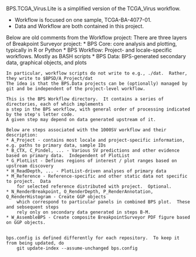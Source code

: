 BPS.TCGA_Virus.Lite is a simplified version of the TCGA_Virus workflow.
* Workflow is focused on one sample, TCGA-BA-4077-01.
* Data and Workflow are both contained in this project.

Below are old comments from the Workflow project:
    There are three layers of Breakpoint Surveyor project:
    * BPS Core: core analysis and plotting, typically in R or Python
    * BPS Workflow: Project- and locale-specific workflows.  Mostly as BASH scripts
    * BPS Data: BPS-generated secondary data, graphical objects, and plots

    In particular, workflow scripts do not write to e.g., ./dat.  Rather, they write to $BPSD/A_Project/dat
    The idea is that the BPS.Data projects can be (optionally) managed by git and be independent of the project-level workflow.

    This is the BPS Workflow directory.  It contains a series of directories, each of which implements
    a step in the BPS workflow, with general order of processing indicated by the step's letter code.  
    A given step may depend on data generated upstream of it.

    Below are steps associated with the 1000SV workflow and their description:
    * A_Project - contains most locale and project-specific information, e.g. paths to primary data, sample IDs
    * B_CTX, C_Pindel, ... - Various SV predictions and other evidence based on primary data.  Independent of PlotList
    * G_PlotList - Defines regions of interest / plot ranges based on upstream discovery
    * H_ReadDepth, ... - PlotList-driven analyses of primary data
    * M_Reference - Reference-specific and other static data not specific to project.  Data
        for selected reference distributed with project.  Optional.
    * N_RenderBreakpoint, O_RenderDepth, P_RenderAnnotation, Q_RenderHistogram - Create GGP objects
        which correspond to particular panels in combined BPS plot.  These and sebsequent steps 
        rely only on secondary data generated in steps B-M.
    * W_AssembleBPS - Create composite BreakpointSurveyor PDF figure based on GGP objects.


    bps.config is defined differently for each repository.  To keep it from being updated, do
        git update-index --assume-unchanged bps.config
